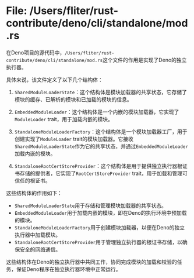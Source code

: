 # File: /Users/fliter/rust-contribute/deno/cli/standalone/mod.rs

在Deno项目的源代码中，`/Users/fliter/rust-contribute/deno/cli/standalone/mod.rs`这个文件的作用是实现了Deno的独立执行器。

具体来说，该文件定义了以下几个结构体：

1. `SharedModuleLoaderState`：这个结构体是模块加载器的共享状态，它存储了模块的缓存、已解析的模块和已加载的模块的信息。

2. `EmbeddedModuleLoader`：这个结构体是一个内嵌的模块加载器，它实现了`ModuleLoader` trait，用于加载内嵌的模块。

3. `StandaloneModuleLoaderFactory`：这个结构体是一个模块加载器工厂，用于创建实现了`ModuleLoader` trait的模块加载器。它接收`SharedModuleLoaderState`作为它的共享状态，并通过`EmbeddedModuleLoader`加载内嵌的模块。

4. `StandaloneRootCertStoreProvider`：这个结构体是用于提供独立执行器根证书存储的提供者，它实现了`RootCertStoreProvider` trait，用于加载和管理可信任的根证书。

这些结构体的作用如下：

- `SharedModuleLoaderState`用于存储和管理模块加载器的共享状态。
- `EmbeddedModuleLoader`用于加载内嵌的模块，即在Deno的执行环境中预加载的模块。
- `StandaloneModuleLoaderFactory`用于创建模块加载器，以便在Deno的独立执行器中加载模块。
- `StandaloneRootCertStoreProvider`用于管理独立执行器的根证书存储，以确保安全的网络通信。

这些结构体在Deno的独立执行器中共同工作，协同完成模块的加载和校验的任务，保证Deno程序在独立执行器环境中正常运行。

